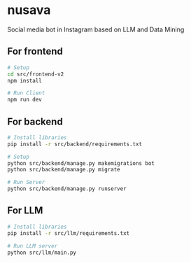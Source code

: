 # nusava
Social media bot in Instagram based on LLM and Data Mining

## For frontend
```bash
# Setup
cd src/frontend-v2
npm install

# Run Client
npm run dev
```

## For backend
```bash
# Install libraries
pip install -r src/backend/requirements.txt

# Setup
python src/backend/manage.py makemigrations bot
python src/backend/manage.py migrate

# Run Server
python src/backend/manage.py runserver
```

## For LLM 
```bash
# Install libraries
pip install -r src/llm/requirements.txt

# Run LLM server
python src/llm/main.py
```
